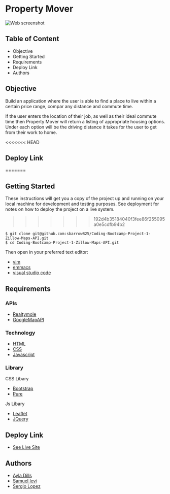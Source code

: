 # Property Mover

![Web screenshot](webscreenshot.png)

## Table of Content
- Objective
- Getting Started
- Requirements
- Deploy Link
- Authors


## Objective
Build an application where the user is able to find a place to live within a certain price range, compar any distance and commute time.

If the user enters the location of their job, as well as their ideal commute time then Property Mover will return a listing of appropriate housing options. Under each option will be the driving distance it takes for the user to get from their work to home.

<<<<<<< HEAD

## Deploy Link
=======
## Getting Started
These instructions will get you a copy of the project up and running on your local machine for development and testing purposes. See deployment for notes on how to deploy the project on a live system.
>>>>>>> 192d4b35184040f3fee86f255095a0e5cdfb94b2

```
$ git clone git@github.com:sbarrow825/Coding-Bootcamp-Project-1-Zillow-Maps-API.git
$ cd Coding-Bootcamp-Project-1-Zillow-Maps-API.git
```
Then open in your preferred text editor:
- [vim](https://www.vim.org/) 
- [emmacs](https://www.gnu.org/software/emacs/)
- [visual studio code](https://code.visualstudio.com/) 

## Requirements

### APIs
* [Realtymole](https://www.realtymole.com/api)
* [GoogleMapAPI](https://developers.google.com/maps/documentation/javascript/get-api-key)

### Technology
* [HTML](https://developer.mozilla.org/en-US/docs/Web/HTML)
* [CSS](https://developer.mozilla.org/en-US/docs/Web/CSS)
* [Javascript](https://developer.mozilla.org/en-US/docs/Web/JavaScrip)

### Library
CSS Libary
* [Bootstrap](https://getbootstrap.com/)
* [Pure](https://purecss.io/buttons/)

Js  Libary
* [Leaflet](https://leafletjs.com/)
* [JQuery](https://jquery.com/)

## Deploy Link
* [See Live Site](https://sbarrow825.github.io/Coding-Bootcamp-Project-1-Zillow-Maps-API/)



## Authors
- [Ayla Dills](https://github.com/ayladillis)
- [Samuel levi](https://github.com/sbarrow825)
- [Sergio Lopez](https://github.com/cherjios)

